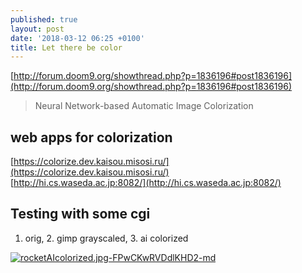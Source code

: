 ```yaml
---
published: true
layout: post
date: '2018-03-12 06:25 +0100'
title: Let there be color
---
```

[http://forum.doom9.org/showthread.php?p=1836196#post1836196](http://forum.doom9.org/showthread.php?p=1836196#post1836196)

> Neural Network-based Automatic Image Colorization

## web apps for colorization

[https://colorize.dev.kaisou.misosi.ru/](https://colorize.dev.kaisou.misosi.ru/)  
[http://hi.cs.waseda.ac.jp:8082/](http://hi.cs.waseda.ac.jp:8082/)

## Testing with some cgi

1. orig, 2. gimp grayscaled, 3. ai colorized

[![rocketAIcolorized.jpg-FPwCKwRVDdlKHD2-md](https://i.imgur.com/otoyEI2l.jpg)](https://i.imgur.com/otoyEI2.jpg)
